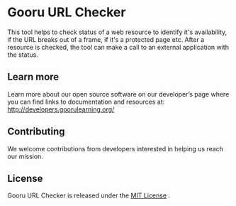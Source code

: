Gooru URL Checker
=================
This tool helps to check status of a web resource to identify it's availability, if the URL breaks out of a frame, if it's a protected page etc. After a resource is checked, the tool can make a call to an external application with the status.
## Learn more 
Learn more about our open source software on our developer’s page where you can find links to documentation and resources at: http://developers.goorulearning.org/

## Contributing
We welcome contributions from developers interested in helping us reach our mission.

## License
Gooru URL Checker is released under the [MIT License](http://opensource.org/licenses/MIT) .
